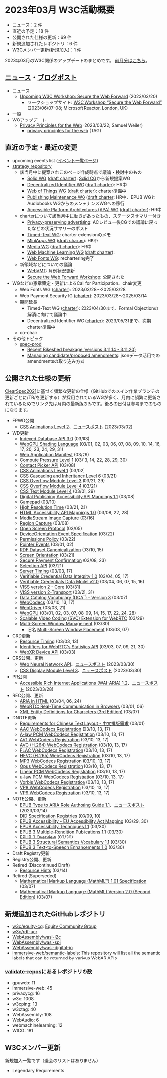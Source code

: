 # 2023年03月 W3C活動概要

- ニュース：2 件
- 直近の予定：18 件
- 公開された仕様の更新：69 件
- 新規追加されたレポジトリ：6 件
- W3Cメンバー更新(新規加入)：1 件

2023年03月のW3C関係のアップデートのまとめです。
[前月分はこちら](202302.md)。

## [ニュース](https://www.w3.org/blog/news/)・[ブログポスト](https://www.w3.org/blog/)

* ニュース
  * [Upcoming W3C Workshop: Secure the Web Forward](https://www.w3.org/blog/news/archives/9860) (2023/03/20)
    * ワークショップサイト: [W3C Workshop “Secure the Web Forward”](https://www.w3.org/2023/03/secure-the-web-forward/) (2023/06/07-08; Microsoft Reactor, London, UK)
* 一般
* WGアップデート
  * [Privacy Principles for the Web](https://www.w3.org/blog/2023/03/privacy-principles-for-the-web/) (2023/03/22; Samuel Weiler)
    * [privacy principles for the web](https://www.w3.org/TR/privacy-principles/) (TAG)

## 直近の予定・最近の変更

* upcoming events list ([イベント一覧ページ](https://www.w3.org/participate/eventscal.html))
* [strategy repository](https://github.com/w3c/strategy/issues)
  * 該当月中に提案されこのページ作成時点で議論・検討中のもの
    * [Solid WG](https://github.com/w3c/strategy/issues/377) ([draft charter](https://solid.github.io/solid-wg-charter/charter/)): [Solid CG](https://www.w3.org/community/solid/)から新規提案WG
    * [Decentralized Identifier WG](https://github.com/w3c/strategy/issues/376) ([draft charter](https://w3c.github.io/did-wg-charter/)): HR中
    * [Web of Things WG](https://github.com/w3c/strategy/issues/375) ([draft charter](https://w3c.github.io/wot-charter-drafts/wot-wg-2023-draft.html)): charter準備中
    * [Publishing Maintenance WG](https://github.com/w3c/strategy/issues/374) ([draft charter](https://w3c.github.io/publ-maintenance-wg-charter/): HR中、EPUB WGとAudiobooks WGからのメンテナンスWGへの移行
    * [Accessible Platform Architectures (APA) WG](https://github.com/w3c/strategy/issues/372) ([draft charter](https://raw.githack.com/w3c/apa/charter-2023/charter.html)): HR中
  * charterについて該当月中に動きがあったもの、ステータスサマリー付き
    * [Privacy-preserving advertising](https://github.com/w3c/strategy/issues/222): ACレビュー後CGでの議論に戻ったなどの状況サマリーのポスト
    * [Timed-Text WG](https://github.com/w3c/strategy/issues/290): charter extensionのメモ
    * [MiniApps WG](https://github.com/w3c/strategy/issues/368) ([draft charter](https://w3c.github.io/miniapp/charters/wg-2023.html)): HR中
    * [Media WG](https://github.com/w3c/strategy/issues/369) ([draft charter](https://w3c.github.io/charter-media-wg/)): HR中
    * [Web Machine Learning WG](https://github.com/w3c/strategy/issues/367) ([draft charter](https://w3c.github.io/machine-learning-charter/charter.html)):
    * [Web Fonts WG](https://github.com/w3c/strategy/issues/362): rechartering完了
  * 新領域などについての議論
    * [WebVMT](https://github.com/w3c/strategy/issues/113): 月例状況更新
    * [Secure the Web Forward Workshop](https://github.com/w3c/strategy/issues/370): 公開された
* WGなどの憲章策定・更新によるCall for Participation、chair変更
  * Web Fonts WG ([charter](https://www.w3.org/2023/02/webfonts-2023.html)): 2023/03/28～2025/03/28
  * Web Payment Security IG ([charter](https://www.w3.org/securepay/charter-2023.html)): 2023/03/28～2025/03/14
  * 期間延長
    * Timed-Text WG ([charter](https://www.w3.org/2020/12/timed-text-wg-charter.html)): 2023/04/30まで、Formal Objectionの解消に向けて議論中
    * Decentralized Identifier WG ([charter](https://www.w3.org/2020/12/did-wg-charter.html)): 2023/05/31まで、次期charter準備中
  * co-chair
* その他トピック
  * [spec-prod](https://lists.w3.org/Archives/Public/spec-prod/)
    * [Recent Bikeshed breakage (versions 3.11.14 - 3.11.20)](https://lists.w3.org/Archives/Public/spec-prod/2023JanMar/0037.html)
    * [Managing candidate/proposed amendments](https://lists.w3.org/Archives/Public/spec-prod/2023JanMar/0026.html): jsonデータ活用でのamendmentsの取り込み方式

## 公開された仕様の更新

[ClearSpec2021](https://github.com/w3c/tr-pages/blob/main/clearspec2021.md)に基づく頻繁な更新の仕様（GitHubでのメイン作業ブランチの更新ごとに/TR/を更新する）が採用されているWGが多く、月内に頻繁に更新されているためでリンク先は月内の最新版のみです。後ろの日付は参考までのものになります。

* FPWD公開
  * [CSS Animations Level 2](https://www.w3.org/TR/2023/WD-css-animations-2-20230302/)、[ニュースポスト](https://www.w3.org/blog/news/archives/9854) (2023/03/02)
* WD更新
  * [Indexed Database API 3.0](https://www.w3.org/TR/2023/WD-IndexedDB-3-20230303/) (03/03)
  * [WebGPU Shading Language](https://www.w3.org/TR/2023/WD-WGSL-20230331/) (03/01, 02, 03, 06, 07, 08, 09, 10, 14, 16, 17, 20, 23, 24, 29, 31)
  * [Web Application Manifest](https://www.w3.org/TR/2023/WD-appmanifest-20230329/) (03/29)
  * [Compute Pressure Level 1](https://www.w3.org/TR/2023/WD-compute-pressure-20230330/) (03/13, 14, 22, 28, 29, 30)
  * [Contact Picker API](https://www.w3.org/TR/2023/WD-contact-picker-20230308/) (03/08)
  * [CSS Animations Level 1](https://www.w3.org/TR/2023/WD-css-animations-1-20230302/) (03/02)
  * [CSS Cascading and Inheritance Level 6](https://www.w3.org/TR/2023/WD-css-cascade-6-20230321/) (03/21)
  * [CSS Overflow Module Level 3](https://www.w3.org/TR/2023/WD-css-overflow-3-20230329/) (03/21, 29)
  * [CSS Overflow Module Level 4](https://www.w3.org/TR/2023/WD-css-overflow-4-20230321/) (03/21)
  * [CSS Text Module Level 4](https://www.w3.org/TR/2023/WD-css-text-4-20230329/) (03/01, 29)
  * [Digital Publishing Accessibility API Mappings 1.1](https://www.w3.org/TR/2023/WD-dpub-aam-1.1-20230308/) (03/08)
  * [Gamepad](https://www.w3.org/TR/2023/WD-gamepad-20230310/) (03/10)
  * [High Resolution Time](https://www.w3.org/TR/2023/WD-hr-time-3-20230322/) (03/21, 22)
  * [HTML Accessibility API Mappings 1.0](https://www.w3.org/TR/2023/WD-html-aam-1.0-20230328/) (03/08, 22, 28)
  * [MediaStream Image Capture](https://www.w3.org/TR/2023/WD-image-capture-20230316/) (03/16)
  * [Region Capture](https://www.w3.org/TR/2023/WD-mediacapture-region-20230308/) (03/08)
  * [Open Screen Protocol](https://www.w3.org/TR/2023/WD-openscreenprotocol-20230305/) (03/05)
  * [DeviceOrientation Event Specification](https://www.w3.org/TR/2023/WD-orientation-event-20230322/) (03/22)
  * [Permissions Policy](https://www.w3.org/TR/2023/WD-permissions-policy-1-20230322/) (03/22)
  * [Pointer Events](https://www.w3.org/TR/2023/WD-pointerevents3-20230302/) (03/01, 02)
  * [RDF Dataset Canonicalization](https://www.w3.org/TR/2023/WD-rdf-canon-20230315/) (03/10, 15)
  * [Screen Orientation](https://www.w3.org/TR/2023/WD-screen-orientation-20230321/) (03/21)
  * [Secure Payment Confirmation](https://www.w3.org/TR/2023/WD-secure-payment-confirmation-20230323/) (03/08, 23)
  * [Selection API](https://www.w3.org/TR/2023/WD-selection-api-20230321/) (03/21)
  * [Server Timing](https://www.w3.org/TR/2023/WD-server-timing-20230317/) (03/03, 17)
  * [Verifiable Credential Data Integrity 1.0](https://www.w3.org/TR/2023/WD-vc-data-integrity-20230317/) (03/04, 05, 17)
  * [Verifiable Credentials Data Model v2.0](https://www.w3.org/TR/2023/WD-vc-data-model-2.0-20230316/) (03/04, 06, 07, 15, 16)
  * [VISS version 2 - Core](https://www.w3.org/TR/2023/WD-viss2-core-20230331/) (03/31)
  * [VISS version 2-Transport](https://www.w3.org/TR/2023/WD-viss2-transport-20230331/) (03/21, 31)
  * [Data Catalog Vocabulary (DCAT) - Version 3](https://www.w3.org/TR/2023/WD-vocab-dcat-3-20230307/) (03/07)
  * [WebCodecs](https://www.w3.org/TR/2023/WD-webcodecs-20230317/) (03/10, 13, 17)
  * [WebDriver](https://www.w3.org/TR/2023/WD-webdriver2-20230321/) (03/03, 21)
  * [WebGPU](https://www.w3.org/TR/2023/WD-webgpu-20230328/) (03/01, 02, 03, 07, 08, 09, 14, 15, 17, 22, 24, 28)
  * [Scalable Video Coding (SVC) Extension for WebRTC](https://www.w3.org/TR/2023/WD-webrtc-svc-20230329/) (03/29)
  * [Multi-Screen Window Management](https://www.w3.org/TR/2023/WD-window-management-20230330/) (03/30)
    * 旧名 [Multi-Screen Window Placement](https://www.w3.org/TR/2023/WD-window-placement-20230307/) (03/03, 07)
* CRD更新
  * [Resource Timing](https://www.w3.org/TR/2023/CRD-resource-timing-20230313/) (03/03, 13)
  * [Identifiers for WebRTC's Statistics API](https://www.w3.org/TR/2023/CRD-webrtc-stats-20230330/) (03/03, 07, 09, 21, 30)
  * [WebXR Device API](https://www.w3.org/TR/2023/CRD-webxr-20230303/) (03/03)
* CRS公開、更新
  * [Web Neural Network API](https://www.w3.org/TR/2023/CR-webnn-20230330/)、[ニュースポスト](https://www.w3.org/blog/news/archives/9868) (2023/03/30)
  * [CSS Display Module Level 3](https://www.w3.org/TR/2023/CR-css-display-3-20230330/)、[ニュースポスト](https://www.w3.org/blog/news/archives/9870) (2023/03/30)
* PR公開
  * [Accessible Rich Internet Applications (WAI-ARIA) 1.2](https://www.w3.org/TR/2023/PR-wai-aria-1.2-20230328/)、[ニュースポスト](https://www.w3.org/blog/news/archives/9864) (2023/03/28)
* REC公開、更新
  * [ARIA in HTML](https://www.w3.org/TR/2023/REC-html-aria-20230324/) (03/04, 06, 24)
  * [WebRTC: Real-Time Communication in Browsers](https://www.w3.org/TR/2023/REC-webrtc-20230306/) (03/01, 06)
  * [XML Entity Definitions for Characters (3rd Edition)](https://www.w3.org/TR/2023/REC-xml-entity-names-20230307/) (03/07)
* DNOTE更新
  * [Requirements for Chinese Text Layout - 中文排版需求](https://www.w3.org/TR/2023/DNOTE-clreq-20230301/) (03/01)
  * [AAC WebCodecs Registration](https://www.w3.org/TR/2023/DNOTE-webcodecs-aac-codec-registration-20230317/) (03/10, 13, 17)
  * [A-law PCM WebCodecs Registration](https://www.w3.org/TR/2023/DNOTE-webcodecs-alaw-codec-registration-20230317/) (03/10, 13, 17)
  * [AV1 WebCodecs Registration](https://www.w3.org/TR/2023/DNOTE-webcodecs-av1-codec-registration-20230317/) (03/10, 13, 17)
  * [AVC (H.264) WebCodecs Registration](https://www.w3.org/TR/2023/DNOTE-webcodecs-avc-codec-registration-20230317/) (03/10, 13, 17)
  * [FLAC WebCodecs Registration](https://www.w3.org/TR/2023/DNOTE-webcodecs-flac-codec-registration-20230317/) (03/10, 13, 17)
  * [HEVC (H.265) WebCodecs Registration](https://www.w3.org/TR/2023/DNOTE-webcodecs-hevc-codec-registration-20230317/) (03/10, 13, 17)
  * [MP3 WebCodecs Registration](https://www.w3.org/TR/2023/DNOTE-webcodecs-mp3-codec-registration-20230317/) (03/10, 13, 17)
  * [Opus WebCodecs Registration](https://www.w3.org/TR/2023/DNOTE-webcodecs-opus-codec-registration-20230317/) (03/10, 13, 17)
  * [Linear PCM WebCodecs Registration](https://www.w3.org/TR/2023/DNOTE-webcodecs-pcm-codec-registration-20230317/) (03/10, 13, 17)
  * [u-law PCM WebCodecs Registration](https://www.w3.org/TR/2023/DNOTE-webcodecs-ulaw-codec-registration-20230317/) (03/10, 13, 17)
  * [Vorbis WebCodecs Registration](https://www.w3.org/TR/2023/DNOTE-webcodecs-vorbis-codec-registration-20230317/) (03/10, 13, 17)
  * [VP8 WebCodecs Registration](https://www.w3.org/TR/2023/DNOTE-webcodecs-vp8-codec-registration-20230317/) (03/10, 13, 17)
  * [VP9 WebCodecs Registration](https://www.w3.org/TR/2023/DNOTE-webcodecs-vp9-codec-registration-20230317/) (03/10, 13, 17)
* NOTE公開、更新
  * [EPUB Type to ARIA Role Authoring Guide 1.1](https://www.w3.org/TR/2023/NOTE-epub-aria-authoring-11-20230314/)、[ニュースポスト](https://www.w3.org/blog/news/archives/9857) (2023/03/14)
  * [DID Specification Registries](https://www.w3.org/TR/2023/NOTE-did-spec-registries-20230310/) (03/09, 10)
  * [EPUB Accessibility - EU Accessibility Act Mapping](https://www.w3.org/TR/2023/NOTE-epub-a11y-eaa-mapping-20230330/) (03/29, 30)
  * [EPUB Accessibility Techniques 1.1](https://www.w3.org/TR/2023/NOTE-epub-a11y-tech-11-20230330/) (03/30)
  * [EPUB 3 Multiple-Rendition Publications 1.1](https://www.w3.org/TR/2023/NOTE-epub-multi-rend-11-20230330/) (03/30)
  * [EPUB 3 Overview](https://www.w3.org/TR/2023/NOTE-epub-overview-33-20230330/) (03/30)
  * [EPUB 3 Structural Semantics Vocabulary 1.1](https://www.w3.org/TR/2023/NOTE-epub-ssv-11-20230330/) (03/30)
  * [EPUB 3 Text-to-Speech Enhancements 1.0](https://www.w3.org/TR/2023/NOTE-epub-tts-10-20230330/) (03/30)
* Draft Registry更新
* Registry公開、更新
* Retired (Discontinued Draft)
  * [Resource Hints](https://www.w3.org/TR/2023/DISC-resource-hints-20230314/) (03/14)
* Retired (Superseded)
  * [Mathematical Markup Language (MathML™) 1.01 Specification](https://www.w3.org/TR/2023/SPSD-MathML-20230307/) (03/07)
  * [Mathematical Markup Language (MathML) Version 2.0 (Second Edition)](https://www.w3.org/TR/2023/SPSD-MathML2-20230307/) (03/07)

## 新規追加されたGitHubレポジトリ

* [w3c/equity-cg](https://github.com/w3c/equity-cg): [Equity Community Group](https://www.w3.org/community/equity/)
* [w3c/rdf-ucr](https://github.com/w3c/rdf-ucr)
* [WebAssembly/wasi-i2c](https://github.com/WebAssembly/wasi-i2c)
* [WebAssembly/wasi-spi](https://github.com/WebAssembly/wasi-spi)
* [WebAssembly/wasi-digital-io](https://github.com/WebAssembly/wasi-digital-io)
* [immersive-web/semantic-labels](https://github.com/immersive-web/semantic-labels): This repository will list all the semantic labels that can be returned by various WebXR APIs

### [validate-repos](https://w3c.github.io/validate-repos/)にあるレポジトリの数

* gpuweb: 11
* immersive-web: 45
* privacycg: 16
* w3c: 1008
* w3cping: 13
* w3ctag: 40
* WebAssembly: 108
* WebAudio: 6
* webmachinelearning: 12
* WICG: 181

## W3Cメンバー更新

新規加入一覧です（退会のリストはありません）

* Legendary Requirements
